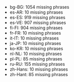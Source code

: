 - bg-BG: 1054 missing phrases
- es-AR: 10 missing phrases
- es-ES: 919 missing phrases
- es-VE: 907 missing phrases
- fi-FI: 904 missing phrases
- fr-FR: 10 missing phrases
- it-IT: 10 missing phrases
- ja-JP: 10 missing phrases
- ko-KR: 10 missing phrases
- nl-NL: 10 missing phrases
- pl-PL: 85 missing phrases
- ru-RU: 155 missing phrases
- zh-Hans: 10 missing phrases
- zh-Hant: 85 missing phrases
